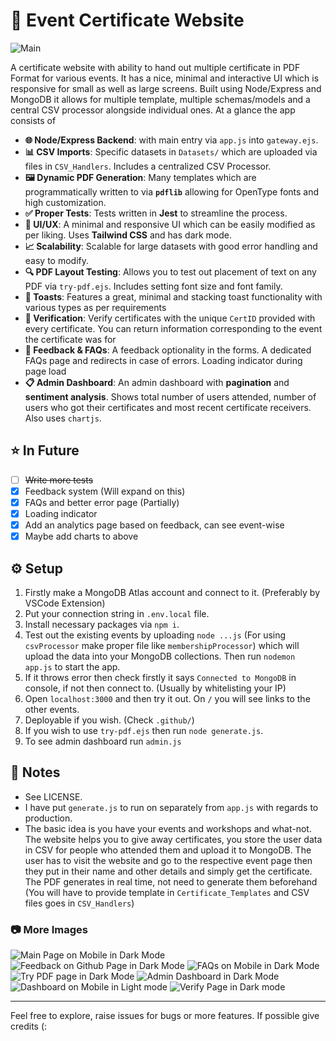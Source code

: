 # 🍁 Event Certificate Website

![Main](./public/images/1727322512391.png "Main")

A certificate website with ability to hand out multiple certificate in PDF Format for various events. It has a nice, minimal and interactive UI which is responsive for small as well as large screens. Built using Node/Express and MongoDB it allows for multiple template, multiple schemas/models and a central CSV processor alongside individual ones. At a glance the app consists of

- **🌐 Node/Express Backend**: with main entry via `app.js` into `gateway.ejs`.
- **📊 CSV Imports**: Specific datasets in `Datasets/` which are uploaded via files in `CSV_Handlers`. Includes a centralized CSV Processor.
- **🖼️ Dynamic PDF Generation**: Many templates which are programmatically written to via **`pdflib`** allowing for OpenType fonts and high customization.
- **✅ Proper Tests**: Tests written in **Jest** to streamline the process.
- **🎨 UI/UX**: A minimal and responsive UI which can be easily modified as per liking. Uses **Tailwind CSS** and has dark mode.
- **📈 Scalability**: Scalable for large datasets with good error handling and easy to modify.
- **🔍 PDF Layout Testing**: Allows you to test out placement of text on any PDF via `try-pdf.ejs`. Includes setting font size and font family.
- **🔔 Toasts**: Features a great, minimal and stacking toast functionality with various types as per requirements
- **🥇 Verification**: Verify certificates with the unique `CertID` provided with every certificate. You can return information corresponding to the event the certificate was for
- **📝 Feedback & FAQs**: A feedback optionality in the forms. A dedicated FAQs page and redirects in case of errors. Loading indicator during page load
- **📋 Admin Dashboard**: An admin dashboard with **pagination** and **sentiment analysis**. Shows total number of users attended, number of users who got their certificates and most recent certificate receivers. Also uses `chartjs`.

## ⭐ In Future

- [ ] ~~Write more tests~~
- [X] Feedback system (Will expand on this)
- [X] FAQs and better error page (Partially)
- [X] Loading indicator
- [X] Add an analytics page based on feedback, can see event-wise
- [X] Maybe add charts to above

## ⚙️ Setup

1. Firstly make a MongoDB Atlas account and connect to it. (Preferably by VSCode Extension)
2. Put your connection string in `.env.local` file.
3. Install necessary packages via `npm i`.
4. Test out the existing events by uploading `node ...js` (For using `csvProcessor` make proper file like `membershipProcessor`) which will upload the data into your MongoDB collections. Then run `nodemon app.js` to start the app.
5. If it throws error then check firstly it says `Connected to MongoDB` in console, if not then connect to. (Usually by whitelisting your IP)
6. Open `localhost:3000` and then try it out. On `/` you will see links to the other events.
7. Deployable if you wish. (Check `.github/`)
8. If you wish to use `try-pdf.ejs` then run `node generate.js`.
9. To see admin dashboard run `admin.js`

## 📝 Notes

- See LICENSE.
- I have put `generate.js` to run on separately from `app.js` with regards to production.
- The basic idea is you have your events and workshops and what-not. The website helps you to give away certificates, you store the user data in CSV for people who attended them and upload it to MongoDB. The user has to visit the website and go to the respective event page then they put in their name and other details and simply get the certificate. The PDF generates in real time, not need to generate them beforehand (You will have to provide template in `Certificate_Templates` and CSV files goes in `CSV_Handlers`) 
<!-- - This is not a CMS, you have to code in your own pages for each event and all other things.  -->

### 📷 More Images

![Main Page on Mobile in Dark Mode](./public/images/darkmobile_main.png "Main")
![Feedback on Github Page in Dark Mode](./public/images/feedback_dark.png "Github Page Feedback")
![FAQs on Mobile in Dark Mode](./public/images/faqsmobile_dark.png "Mobile FAQs")
![Try PDF page in Dark Mode](./public/images/trypdf_dark.png "Try PDF Page")
![Admin Dashboard in Dark Mode](./public/images/dashboard_dark.png "Admin Dashboard")
![Dashboard on Mobile in Light mode](./public/images/dashboardmobile_light.png "Mobile Admin Dashboard")
![Verify Page in Dark mode](./public/images/verify_dark.png "Verify Page")

---

Feel free to explore, raise issues for bugs or more features. 
If possible give credits (: